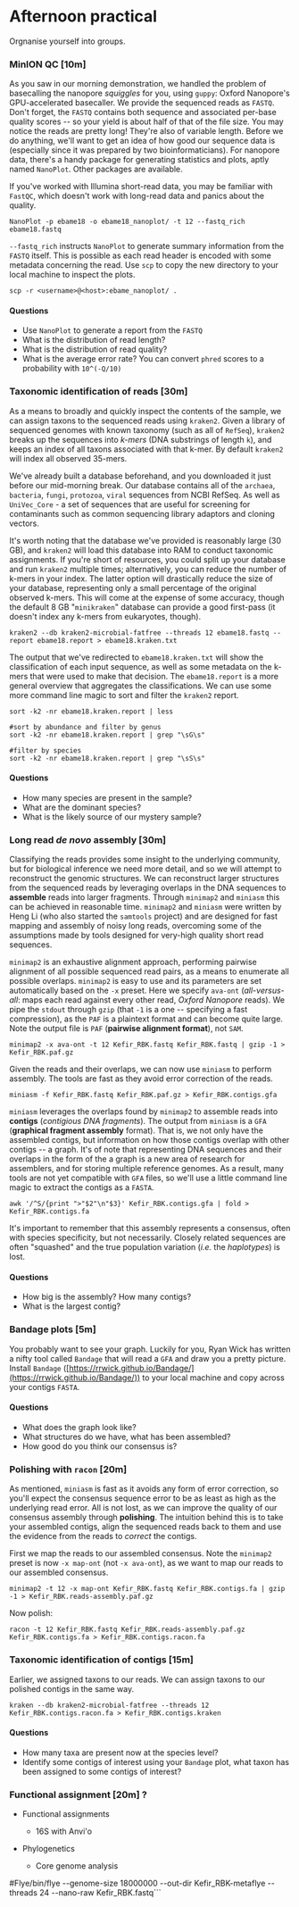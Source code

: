 # Afternoon practical
Orgnanise yourself into groups.

### MinION QC [10m]
As you saw in our morning demonstration, we handled the problem of basecalling the nanopore *squiggles* for you, using `guppy`: Oxford Nanopore's GPU-accelerated basecaller.
We provide the sequenced reads as `FASTQ`.
Don't forget, the `FASTQ` contains both sequence and associated per-base quality scores -- so your yield is about half of that of the file size. You may notice the reads are pretty long! They're also of variable length.
Before we do anything, we'll want to get an idea of how good our sequence data is (especially since it was prepared by two bioinformaticians).
For nanopore data, there's a handy package for generating statistics and plots, aptly named `NanoPlot`. Other packages are available.

If you've worked with Illumina short-read data, you may be familiar with `FastQC`, which doesn't work with long-read data and panics about the quality.

```
NanoPlot -p ebame18 -o ebame18_nanoplot/ -t 12 --fastq_rich ebame18.fastq
```

`--fastq_rich` instructs `NanoPlot` to generate summary information from the `FASTQ` itself.
This is possible as each read header is encoded with some metadata concerning the read.
Use `scp` to copy the new directory to your local machine to inspect the plots.

```
scp -r <username>@<host>:ebame_nanoplot/ .
```

#### Questions
  - Use `NanoPlot` to generate a report from the `FASTQ`
  - What is the distribution of read length?
  - What is the distribution of read quality?
  - What is the average error rate? You can convert `phred` scores to a probability with `10^(-Q/10)`

### Taxonomic identification of reads [30m]
As a means to broadly and quickly inspect the contents of the sample, we can assign taxons to the sequenced reads using `kraken2`. Given a library of sequenced genomes with known taxonomy (such as all of `RefSeq`), `kraken2` breaks up the sequences into *k-mers* (DNA substrings of length `k`), and keeps an index of all taxons associated with that k-mer.
By default `kraken2` will index all observed 35-mers.

We've already built a database beforehand, and you downloaded it just before our mid-morning break. Our database contains all of the `archaea`, `bacteria`, `fungi`, `protozoa`, `viral` sequences from NCBI RefSeq. As well as `UniVec_Core` - a set of sequences that are useful for screening for contaminants such as common sequencing library adaptors and cloning vectors.

It's worth noting that the database we've provided is reasonably large (30 GB), and `kraken2` will load this database into RAM to conduct taxonomic assignments.
If you're short of resources, you could split up your database and run `kraken2` multiple times; alternatively, you can reduce the number of k-mers in your index.
The latter option will drastically reduce the size of your database, representing only a small percentage of the original observed k-mers.
This will come at the expense of some accuracy, though the default 8 GB "`minikraken`" database can provide a good first-pass (it doesn't index any k-mers from eukaryotes, though).

```
kraken2 --db kraken2-microbial-fatfree --threads 12 ebame18.fastq --report ebame18.report > ebame18.kraken.txt
```

The output that we've redirected to `ebame18.kraken.txt` will show the classification of each input sequence, as well as some metadata on the k-mers that were used to make that decision.
The `ebame18.report` is a more general overview that aggregates the classifications.
We can use some more command line magic to sort and filter the `kraken2` report.

```
sort -k2 -nr ebame18.kraken.report | less

#sort by abundance and filter by genus
sort -k2 -nr ebame18.kraken.report | grep "\sG\s"

#filter by species
sort -k2 -nr ebame18.kraken.report | grep "\sS\s"
```

#### Questions
  - How many species are present in the sample?
  - What are the dominant species?
  - What is the likely source of our mystery sample?


### Long read *de novo* assembly [30m]
Classifying the reads provides some insight to the underlying community, but for biological inference we need more detail, and so we will attempt to reconstruct the genomic structures.
We can reconstruct larger structures from the sequenced reads by leveraging overlaps in the DNA sequences to **assemble** reads into larger fragments. Through `minimap2` and `miniasm` this can be achieved in reasonable time.
`minimap2` and `miniasm` were written by Heng Li (who also started the `samtools` project) and are designed for fast mapping and assembly of noisy long reads, overcoming some of the assumptions made by tools designed for very-high quality short read sequences.

`minimap2` is an exhaustive alignment approach, performing pairwise alignment of all possible sequenced read pairs, as a means to enumerate all possible overlaps.
`minimap2` is easy to use and its parameters are set automatically based on the `-x` preset. Here we specify `ava-ont` (*all-versus-all*: maps each read against every other read, *Oxford Nanopore* reads).
We pipe the `stdout` through `gzip` (that `-1` is a one -- specifying a fast compression), as the `PAF` is a plaintext format and can become quite large.
Note the output file is `PAF` (**pairwise alignment format**), not `SAM`.

```
minimap2 -x ava-ont -t 12 Kefir_RBK.fastq Kefir_RBK.fastq | gzip -1 > Kefir_RBK.paf.gz
```

Given the reads and their overlaps, we can now use `miniasm` to perform assembly.
The tools are fast as they avoid error correction of the reads.

```
miniasm -f Kefir_RBK.fastq Kefir_RBK.paf.gz > Kefir_RBK.contigs.gfa
```

`miniasm` leverages the overlaps found by `minimap2` to assemble reads into **contigs** (*contigious DNA fragments*).
The output from `miniasm` is a `GFA` (**graphical fragment assembly** format).
That is, we not only have the assembled contigs, but information on how those contigs overlap with other contigs -- a graph.
It's of note that representing DNA sequences and their overlaps in the form of the a graph is a new area of research for assemblers, and for storing multiple reference genomes.
As a result, many tools are not yet compatible with `GFA` files, so we'll use a little command line magic to extract the contigs as a `FASTA`.

```
awk '/^S/{print ">"$2"\n"$3}' Kefir_RBK.contigs.gfa | fold > Kefir_RBK.contigs.fa
```
It's important to remember that this assembly represents a consensus, often with species specificity, but not necessarily.
Closely related sequences are often "squashed" and the true population variation (*i.e.* the *haplotypes*) is lost.

#### Questions
  - How big is the assembly? How many contigs?
  - What is the largest contig?


### Bandage plots [5m]

You probably want to see your graph.
Luckily for you, Ryan Wick has written a nifty tool called `Bandage` that will read a `GFA` and draw you a pretty picture.
Install `Bandage` ([https://rrwick.github.io/Bandage/](https://rrwick.github.io/Bandage/)) to your local machine and copy across your contigs `FASTA`.

#### Questions
  - What does the graph look like?
  - What structures do we have, what has been assembled?
  - How good do you think our consensus is?

### Polishing with `racon` [20m]
As mentioned, `miniasm` is fast as it avoids any form of error correction, so you'll expect the consensus sequence error to be as least as high as the underlying read error.
All is not lost, as we can improve the quality of our consensus assembly through **polishing**.
The intuition behind this is to take your assembled contigs, align the sequenced reads back to them and use the evidence from the reads to *correct* the contigs.

First we map the reads to our assembled consensus.
Note the `minimap2` preset is now `-x map-ont` (not `-x ava-ont`), as we want to map our reads to our assembled consensus.

```
minimap2 -t 12 -x map-ont Kefir_RBK.fastq Kefir_RBK.contigs.fa | gzip -1 > Kefir_RBK.reads-assembly.paf.gz
```

Now polish:
```
racon -t 12 Kefir_RBK.fastq Kefir_RBK.reads-assembly.paf.gz Kefir_RBK.contigs.fa > Kefir_RBK.contigs.racon.fa
```


### Taxonomic identification of contigs [15m]

Earlier, we assigned taxons to our reads.
We can assign taxons to our polished contigs in the same way.

```
kraken --db kraken2-microbial-fatfree --threads 12 Kefir_RBK.contigs.racon.fa > Kefir_RBK.contigs.kraken
```

#### Questions
  - How many taxa are present now at the species level?
  - Identify some contigs of interest using your `Bandage` plot, what taxon has been assigned to some contigs of interest?




### Functional assignment [20m] ?

  - Functional assignments
  	  - 16S with Anvi'o

  - Phylogenetics
     - Core genome analysis


#Flye/bin/flye --genome-size 18000000 --out-dir Kefir_RBK-metaflye --threads 24 --nano-raw Kefir_RBK.fastq```
